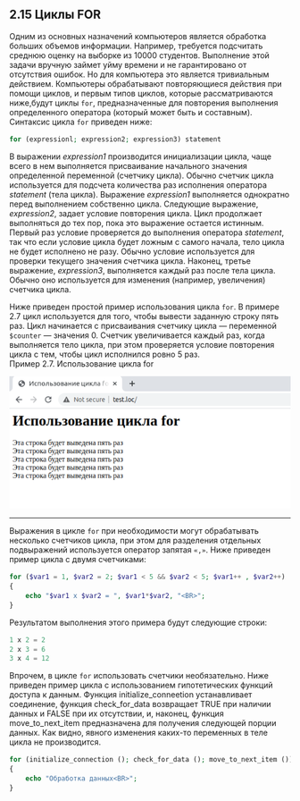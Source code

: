 ## 2.15 Циклы FOR
Одним из основных назначений компьютеров является обработка больших
объемов информации. Например, требуется подсчитать среднюю оценку на 
выборке из 10000 студентов. Выполнение этой задачи вручную займет уйму времени и не гарантировано от отсутствия ошибок. Но для компьютера это является тривиальным действием. Компьютеры обрабатывают повторяющиеся действия при помощи циклов, и первым типов циклов, которые рассматриваются ниже,будут циклы `for`, предназначенные для повторения выполнения определенного оператора (который может быть и составным). Синтаксис цикла `for` приведен
ниже:  
```php
for (expressionl; expression2; expression3) statement
```
В выражении *expression1* производится инициализации цикла, чаще всего в нем выполняется присваивание начального значения определенной переменной (счетчику цикла). Обычно счетчик цикла используется для подсчета количества раз исполнения оператора *statement* (тела цикла). Выражение *expression1* выполняется однократно перед выполнением собственно цикла.
Следующие выражение, *expression2*, задает условие повторения цикла. Цикл продолжает выполняться до тех пор, пока это выражение остается истинным. Первый раз условие проверяется до выполнения оператора *statement*, так что если условие цикла будет ложным с самого начала, тело цикла не будет исполнено не разу. Обычно условие используется для проверки текущего значения счетчика цикла. Наконец, третье выражение, *expression3*, выполняется каждый раз после тела цикла. Обычно оно используется для изменения (например, увеличения) счетчика цикла.  

Ниже приведен простой пример использования цикла `for`. В примере 2.7
цикл используется для того, чтобы вывести заданную строку пять раз. Цикл начинается с присваивания счетчику цикла — переменной `$counter` — 
значения 0. Счетчик увеличивается каждый раз, когда выполняется тело цикла, при этом проверяется условие повторения цикла с тем, чтобы цикл исполнился ровно 5 раз.  
Пример 2.7. Использование цикла for  

![пример применения цикла foreach](images/cikl-for.png)  
******
Выражения в цикле `for` при необходимости могут обрабатывать несколько
счетчиков цикла, при этом для разделения отдельных подвыражений 
используется оператор запятая `«,»`. Ниже приведен пример цикла с двумя счетчиками:
```php
for ($var1 = 1, $var2 = 2; $var1 < 5 && $var2 < 5; $var1++ , $var2++)
{
    echo "$var1 x $var2 = ", $var1*$var2, "<BR>";
}
```
Результатом выполнения этого примера будут следующие строки:
```php
1 x 2 = 2
2 x 3 = 6
3 x 4 = 12
```  
Впрочем, в цикле `for` использовать счетчики необязательно. Ниже 
приведен пример цикла с использованием гипотетических функций доступа к данным. Функция initialize_cоnnееtion устанавливает соединение, функция check_for_data возвращает TRUE при наличии данных и FALSE при их отсутствии, и, наконец, функция move_to_next_item предназначена для получения следующей порции данных. Как видно, явного изменения каких-то переменных в теле цикла не производится.
```php
for (initialize_connection (); check_for_data (); move_to_next_item ())
{
    echo "Обработка данных<ВR>";
}
```